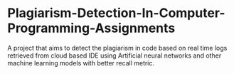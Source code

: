 # Plagiarism-Detection-In-Computer-Programming-Assignments
A project that aims to detect the plagiarism in code based on real time logs retrieved from cloud based IDE using Artificial neural networks and other machine learning models with better recall metric.
